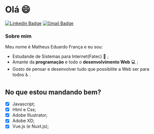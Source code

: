 # Olá  :smile:

[![Linkedin Badge](https://img.shields.io/badge/-LinkedIn-blue?style=flat-square&logo=Linkedin&logoColor=white&link=https://www.linkedin.com/in/matheusfranca27/)](https://www.linkedin.com/in/matheusfranca27/)
[![Gmail Badge](https://img.shields.io/badge/-Gmail-orange?style=flat-square&logo=Gmail&logoColor=white&link=https://mail.google.com/mail/u/0/?ogbl#inbox?compose=CllgCJlJWFlzJJJkFzDtRfhhrXGDvLggrsKVdndbGLwxkMQcHjpLqqjlpjTKLxvzvXJptTWCZVV)](https://mail.google.com/mail/u/0/?ogbl#inbox?compose=CllgCJlJWFlzJJJkFzDtRfhhrXGDvLggrsKVdndbGLwxkMQcHjpLqqjlpjTKLxvzvXJptTWCZVV)

### Sobre mim

Meu nome é Matheus Eduardo França e eu sou:
- Estudande de Sistemas para Internet(Fatec) :school_satchel: ;
- Amante da **programação** e todo o **desenvolvimento Web** :computer: ;
- Gosto de pensar e desenvolver tudo que possibilite a Web ser para todos :wheelchair: .


## No que estou mandando bem?

- [x] Javascript;
- [x] Html e Css;
- [x] Adobe Illustrator;
- [x] Adobe XD;
- [x] Vue.js (e Nuxt.js);
